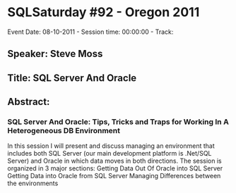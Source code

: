 # SQLSaturday #92 - Oregon 2011
Event Date: 08-10-2011 - Session time: 00:00:00 - Track: 
## Speaker: Steve Moss
## Title: SQL Server And Oracle
## Abstract:
### SQL Server And Oracle: Tips, Tricks and Traps for Working In A Heterogeneous DB Environment

In this session I will present and discuss managing an environment that includes both SQL Server (our main development platform is .Net/SQL Server) and Oracle in which data moves in both directions. The session is organized in 3 major sections:
	Getting Data Out Of Oracle into SQL Server
	Getting Data into Oracle from SQL Server
	Managing Differences between the environments


